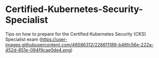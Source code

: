 # Certified-Kubernetes-Security-Specialist
Tips on how to prepare for the Certified Kubernetes Security (CKS) Specialist exam
(https://user-images.githubusercontent.com/46586312/228611189-b46fc56e-222a-452d-851e-094f9cae0de4.png)
